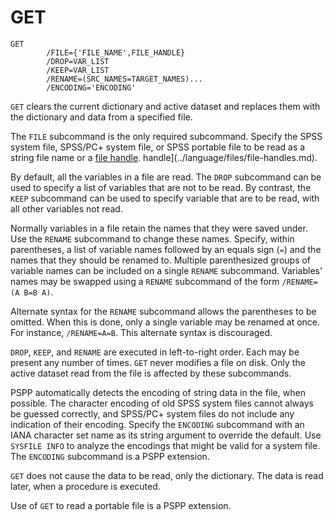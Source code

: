 # GET

```
GET
        /FILE={'FILE_NAME',FILE_HANDLE}
        /DROP=VAR_LIST
        /KEEP=VAR_LIST
        /RENAME=(SRC_NAMES=TARGET_NAMES)...
        /ENCODING='ENCODING'
```

   `GET` clears the current dictionary and active dataset and replaces
them with the dictionary and data from a specified file.

   The `FILE` subcommand is the only required subcommand.  Specify the
SPSS system file, SPSS/PC+ system file, or SPSS portable file to be
read as a string file name or a [file
handle](../language/files/file-handles.md).
handle](../language/files/file-handles.md).

   By default, all the variables in a file are read.  The `DROP`
subcommand can be used to specify a list of variables that are not to
be read.  By contrast, the `KEEP` subcommand can be used to specify
variable that are to be read, with all other variables not read.

   Normally variables in a file retain the names that they were saved
under.  Use the `RENAME` subcommand to change these names.  Specify,
within parentheses, a list of variable names followed by an equals sign
(`=`) and the names that they should be renamed to.  Multiple
parenthesized groups of variable names can be included on a single
`RENAME` subcommand.  Variables' names may be swapped using a `RENAME`
subcommand of the form `/RENAME=(A B=B A)`.

   Alternate syntax for the `RENAME` subcommand allows the parentheses
to be omitted.  When this is done, only a single variable may be
renamed at once.  For instance, `/RENAME=A=B`.  This alternate syntax
is discouraged.

   `DROP`, `KEEP`, and `RENAME` are executed in left-to-right order.
Each may be present any number of times.  `GET` never modifies a file on
disk.  Only the active dataset read from the file is affected by these
subcommands.

   PSPP automatically detects the encoding of string data in the file,
when possible.  The character encoding of old SPSS system files cannot
always be guessed correctly, and SPSS/PC+ system files do not include
any indication of their encoding.  Specify the `ENCODING` subcommand
with an IANA character set name as its string argument to override the
default.  Use `SYSFILE INFO` to analyze the encodings that might be
valid for a system file.  The `ENCODING` subcommand is a PSPP extension.

   `GET` does not cause the data to be read, only the dictionary.  The
data is read later, when a procedure is executed.

   Use of `GET` to read a portable file is a PSPP extension.

